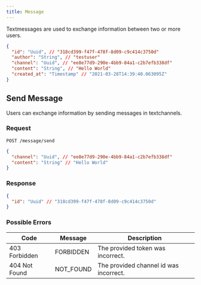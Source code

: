 ```yaml
---
title: Message
---
```


Textmessages are used to exchange information between two or more users.

```json
{
  "id": "Uuid", // "318cd399-f47f-478f-8d09-c9c414c3750d"
  "author": "String", // "testuser"
  "channel": "Uuid", // "ee8e77d9-290e-4bb9-84a1-c2b7efb338df"
  "content": "String", // "Hello World"
  "created_at": "Timestamp" // "2021-03-28T14:39:40.063095Z"
}
```

## Send Message

Users can exchange information by sending messages in textchannels.

### Request

`POST /message/send`

```json
{
  "channel": "Uuid", // "ee8e77d9-290e-4bb9-84a1-c2b7efb338df"
  "content": "String" // "Hello World"
}
```

### Response

```json
{
  "id": "Uuid" // "318cd399-f47f-478f-8d09-c9c414c3750d"
}
```

### Possible Errors

| Code          | Message        | Description                                                       |
| ------------- | -------------- | ----------------------------------------------------------------- |
| 403 Forbidden | FORBIDDEN      | The provided token was incorrect.                                 |
| 404 Not Found | NOT_FOUND      | The provided channel id was incorrect.                            |

